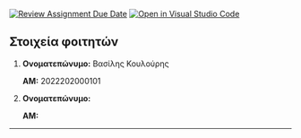 [![Review Assignment Due Date](https://classroom.github.com/assets/deadline-readme-button-24ddc0f5d75046c5622901739e7c5dd533143b0c8e959d652212380cedb1ea36.svg)](https://classroom.github.com/a/w6uUpzTS)
[![Open in Visual Studio Code](https://classroom.github.com/assets/open-in-vscode-718a45dd9cf7e7f842a935f5ebbe5719a5e09af4491e668f4dbf3b35d5cca122.svg)](https://classroom.github.com/online_ide?assignment_repo_id=11080783&assignment_repo_type=AssignmentRepo)
## Στοιχεία φοιτητών

 1. **Ονοματεπώνυμο:** Βασίλης Κουλούρης

    **ΑΜ:** 2022202000101

 2. **Ονοματεπώνυμο:** 

    **ΑΜ:** 

---
